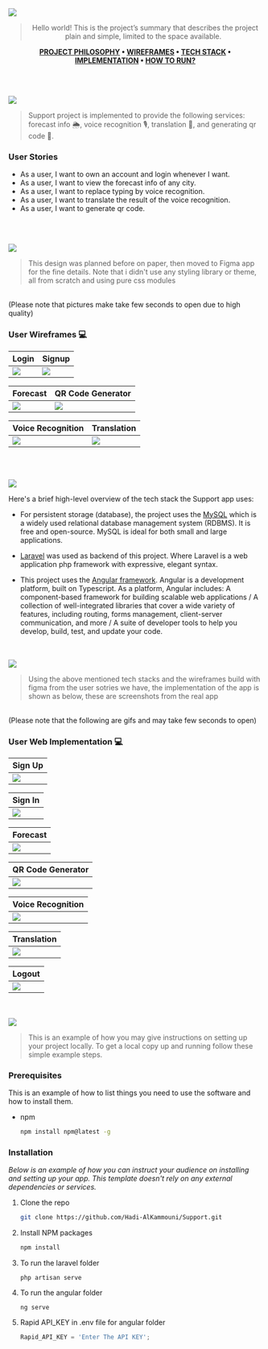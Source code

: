 <img src="./readme/title1.svg"/>

<div align="center">

> Hello world! This is the project’s summary that describes the project plain and simple, limited to the space available.  

**[PROJECT PHILOSOPHY](#-project-philosophy) • [WIREFRAMES](#-wireframes) • [TECH STACK](#-tech-stack) • [IMPLEMENTATION](#-impplementation) • [HOW TO RUN?](#-how-to-run)**
</div>

<br><br>

<img src="./readme/title2.svg" id="-project-philosophy"/>

<br>

> Support project is implemented to provide the following services: forecast info 🌦, voice recognition 🎙, translation 📖, and generating qr code 🔲.

### User Stories
- As a user, I want to own an account and login whenever I want.
- As a user, I want to view the forecast info of any city.
- As a user, I want to replace typing by voice recognition.
- As a user, I want to translate the result of the voice recognition.
- As a user, I want to generate qr code.

<br><br>

<img src="./readme/title3.svg" id="-wireframes"/>

> This design was planned before on paper, then moved to Figma app for the fine details.
Note that i didn't use any styling library or theme, all from scratch and using pure css modules
<br>
(Please note that pictures make take few seconds to open due to high quality)

### User Wireframes 💻

| Login  | Signup  |
| -----------------| -----|
| <img src="./readme/wireframes/login.png"/> | <img src="./readme/wireframes/signup.png"/> |

| Forecast  | QR Code Generator  |
| -----------------| -----|
| <img src="./readme/wireframes/weather.png"/> | <img src="./readme/wireframes/qr.png"/> |

| Voice Recognition  | Translation  |
| -----------------| -----|
| <img src="./readme/wireframes/voice.png"/> | <img src="./readme/wireframes/translate.png"/> |

<br><br>

<img src="./readme/title4.svg" id="-tech-stack"/>

Here's a brief high-level overview of the tech stack the Support app uses:

- For persistent storage (database), the project uses the [MySQL](https://www.mysql.com/) which is a widely used relational database management system (RDBMS). It is free and open-source. MySQL is ideal for both small and large applications.
- [Laravel](https://laravel.com/) was used as backend of this project. Where Laravel is a web application php framework with expressive, elegant syntax.

- This project uses the [Angular framework](https://angular.io/guide/what-is-angular). Angular is a development platform, built on Typescript. As a platform, Angular includes: A component-based framework for building scalable web applications / A collection of well-integrated libraries that cover a wide variety of features, including routing, forms management, client-server communication, and more / A suite of developer tools to help you develop, build, test, and update your code.

<br><br>
<img src="./readme/title5.svg" id="-impplementation"/>

> Using the above mentioned tech stacks and the wireframes build with figma from the user sotries we have, the implementation of the app is shown as below, these are screenshots from the real app
<br>
(Please note that the following are gifs and may take few seconds to open)

<br>

### User Web Implementation 💻

| Sign Up
| -----------------|
| <img src="./readme/gifs/signup2.gif"/>

| Sign In
| -----------------|
| <img src="./readme/gifs/login2.gif"/> 

| Forecast |
| -----------------|
| <img src="./readme/gifs/forecast.gif"/> |

| QR Code Generator
| -----------------|
| <img src="./readme/gifs/qr.gif"/>  

| Voice Recognition
| -----------------|
| <img src="./readme/gifs/voice.gif"/> 

| Translation
| -----------------|
| <img src="./readme/gifs/translate.gif"/> 

| Logout
| -----------------|
| <img src="./readme/gifs/logout.gif"/> 

<br><br>
<img src="./readme/title6.svg" id="-how-to-run"/>


> This is an example of how you may give instructions on setting up your project locally.
To get a local copy up and running follow these simple example steps.

### Prerequisites

This is an example of how to list things you need to use the software and how to install them.
* npm
  ```sh
  npm install npm@latest -g
  ```

### Installation

_Below is an example of how you can instruct your audience on installing and setting up your app. This template doesn't rely on any external dependencies or services._

1. Clone the repo
   ```sh
   git clone https://github.com/Hadi-AlKammouni/Support.git
   ```
2. Install NPM packages
   ```sh
   npm install
   ```
3. To run the laravel folder 
   ```
   php artisan serve
   ```
4. To run the angular folder 
   ```
   ng serve
   ```
5. Rapid API_KEY in .env file for angular folder
   ```js
   Rapid_API_KEY = 'Enter The API KEY';
   ```